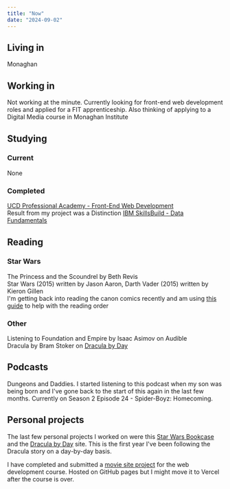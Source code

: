 ```yaml
---
title: "Now"
date: "2024-09-02"
---
```


## Living in

Monaghan

## Working in

Not working at the minute. Currently looking for front-end web development roles and applied for a FIT apprenticeship. Also thinking of applying to a Digital Media course in Monaghan Institute

## Studying

### Current

None

### Completed

[UCD Professional Academy - Front-End Web Development](https://www.ucd.ie/professionalacademy/findyourcourse/front-end-web-development/)  
Result from my project was a Distinction
[IBM SkillsBuild - Data Fundamentals](https://skillsbuild.org/adult-learners/explore-learning/data-analyst#sb--adult-learners-journey)

## Reading

### Star Wars

The Princess and the Scoundrel by Beth Revis  
Star Wars (2015) written by Jason Aaron, Darth Vader (2015) written by Kieron Gillen  
I'm getting back into reading the canon comics recently and am using [this guide](https://www.starwarsnewsnet.com/2024/01/a-star-wars-marvel-comics-reading-guide.html) to help with the reading order

### Other

Listening to Foundation and Empire by Isaac Asimov on Audible  
Dracula by Bram Stoker on [Dracula by Day](https://dracula-by-day.vercel.app/)

## Podcasts

Dungeons and Daddies. I started listening to this podcast when my son was being born and I've gone back to the start of this again in the last few months. Currently on Season 2 Episode 24 - Spider-Boyz: Homecoming.

## Personal projects

The last few personal projects I worked on were this [Star Wars Bookcase](https://star-wars-bookcase.vercel.app/) and the [Dracula by Day](https://dracula-by-day.vercel.app/) site. This is the first year I've been following the Dracula story on a day-by-day basis.

I have completed and submitted a [movie site project](https://paddyfed.github.io/movies-movies-movies) for the web development course. Hosted on GitHub pages but I might move it to Vercel after the course is over.
